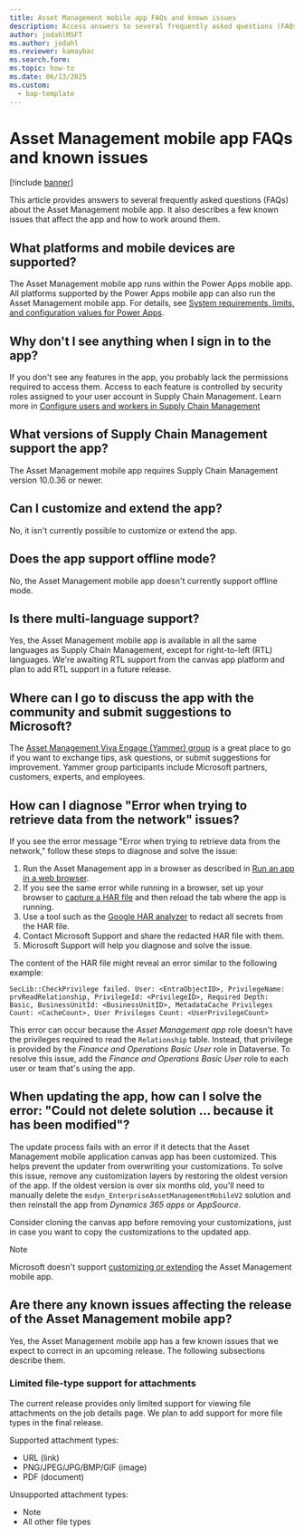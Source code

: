 ```yaml
---
title: Asset Management mobile app FAQs and known issues
description: Access answers to several frequently asked questions (FAQs) about the Asset Management mobile app, including questions about supported platforms and devices.
author: jodahlMSFT
ms.author: jodahl
ms.reviewer: kamaybac
ms.search.form:
ms.topic: how-to
ms.date: 06/13/2025
ms.custom: 
  - bap-template
---
```


# Asset Management mobile app FAQs and known issues

[!include [banner](../../includes/banner.md)]

This article provides answers to several frequently asked questions (FAQs) about the Asset Management mobile app. It also describes a few known issues that affect the app and how to work around them.

## What platforms and mobile devices are supported?

The Asset Management mobile app runs within the Power Apps mobile app. All platforms supported by the Power Apps mobile app can also run the Asset Management mobile app. For details, see [System requirements, limits, and configuration values for Power Apps](/power-apps/limits-and-config).

## Why don't I see anything when I sign in to the app?

If you don't see any features in the app, you probably lack the permissions required to access them. Access to each feature is controlled by security roles assigned to your user account in Supply Chain Management. Learn more in [Configure users and workers in Supply Chain Management](onboard-app.md#roles-workers)

## What versions of Supply Chain Management support the app?

The Asset Management mobile app requires Supply Chain Management version 10.0.36 or newer.

## <a name="customize"></a>Can I customize and extend the app?

No, it isn't currently possible to customize or extend the app.

## Does the app support offline mode?

No, the Asset Management mobile app doesn't currently support offline mode.

## Is there multi-language support?

Yes, the Asset Management mobile app is available in all the same languages as Supply Chain Management, except for right-to-left (RTL) languages. We're awaiting RTL support from the canvas app platform and plan to add RTL support in a future release.

## Where can I go to discuss the app with the community and submit suggestions to Microsoft?

The [Asset Management Viva Engage (Yammer) group](https://www.yammer.com/dynamicsaxfeedbackprograms/#/threads/inGroup?type=in_group&feedId=17556554&view=all) is a great place to go if you want to exchange tips, ask questions, or submit suggestions for improvement. Yammer group participants include Microsoft partners, customers, experts, and employees.

## How can I diagnose "Error when trying to retrieve data from the network" issues?

If you see the error message "Error when trying to retrieve data from the network," follow these steps to diagnose and solve the issue:

1. Run the Asset Management app in a browser as described in [Run an app in a web browser](/power-apps/user/run-app-browser).
1. If you see the same error while running in a browser, set up your browser to [capture a HAR file](/microsoft-edge/devtools-guide-chromium/network/reference#save-all-network-requests-to-a-har-file) and then reload the tab where the app is running.
1. Use a tool such as the [Google HAR analyzer](https://toolbox.googleapps.com/apps/har_analyzer/) to redact all secrets from the HAR file.
1. Contact Microsoft Support and share the redacted HAR file with them.
1. Microsoft Support will help you diagnose and solve the issue.

The content of the HAR file might reveal an error similar to the following example:

```text
SecLib::CheckPrivilege failed. User: <EntraObjectID>, PrivilegeName: prvReadRelationship, PrivilegeId: <PrivilegeID>, Required Depth: Basic, BusinessUnitId: <BusinessUnitID>, MetadataCache Privileges Count: <CacheCount>, User Privileges Count: <UserPrivilegeCount>
```

This error can occur because the *Asset Management app* role doesn't have the privileges required to read the `Relationship` table. Instead, that privilege is provided by the *Finance and Operations Basic User* role in Dataverse. To resolve this issue, add the *Finance and Operations Basic User* role to each user or team that's using the app.

## When updating the app, how can I solve the error: "Could not delete solution ... because it has been modified"?

The update process fails with an error if it detects that the Asset Management mobile application canvas app has been customized. This helps prevent the updater from overwriting your customizations. To solve this issue, remove any customization layers by restoring the oldest version of the app. If the oldest version is over six months old, you'll need to manually delete the `msdyn_EnterpriseAssetManagementMobileV2` solution and then reinstall the app from *Dynamics 365 apps* or *AppSource*.

Consider cloning the canvas app before removing your customizations, just in case you want to copy the customizations to the updated app.

> [!NOTE]
> Microsoft doesn't support [customizing or extending](#customize) the Asset Management mobile app.

## Are there any known issues affecting the release of the Asset Management mobile app?

Yes, the Asset Management mobile app has a few known issues that we expect to correct in an upcoming release. The following subsections describe them.

### Limited file-type support for attachments

The current release provides only limited support for viewing file attachments on the job details page. We plan to add support for more file types in the final release.

Supported attachment types:

- URL (link)
- PNG/JPEG/JPG/BMP/GIF (image)
- PDF (document)

Unsupported attachment types:

- Note
- All other file types
